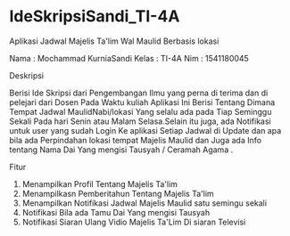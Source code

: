 # IdeSkripsiSandi_TI-4A

Aplikasi Jadwal Majelis Ta'lim Wal Maulid Berbasis lokasi

Nama  : Mochammad KurniaSandi 
Kelas : TI-4A
Nim   : 1541180045

Deskripsi

Berisi Ide Skripsi dari Pengembangan Ilmu yang perna di terima dan di pelejari dari Dosen Pada Waktu kuliah 
Aplikasi Ini Berisi Tentang Dimana Tempat Jadwal MaulidNabi/lokasi Yang selalu ada pada Tiap Seminggu Sekali Pada hari Senin atau Malam Selasa.Selain itu juga, ada Notifikasi untuk user yang sudah Login Ke aplikasi  Setiap Jadwal di Update dan apa bila ada Perpindahan lokasi tempat Majelis Maulid dan Juga ada Info tentang Nama Dai Yang mengisi Tausyah / Ceramah Agama .

Fitur
 
 1. Menampilkan Profil Tentang Majelis Ta'lim
 2. Menampilkasn Pemberitahun Tentang Majelis Ta'lim
 3. Menampilkan Notifikasi Jadwal Majelis Maulid satu semingu sekali
 4. Notifikasi Bila ada  Tamu Dai Yang mengisi Tausyah 
 5. Notifikasi Siaran Ulang Vidio Majelis Ta'Lim Di siaran Televisi
 

